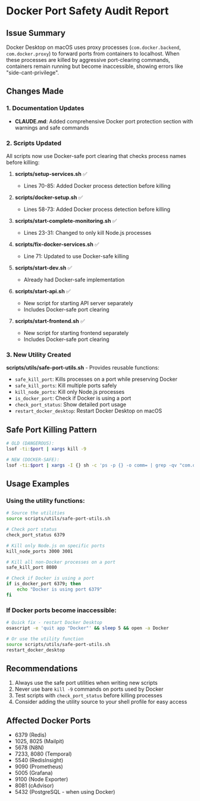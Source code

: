 # Docker Port Safety Audit Report

## Issue Summary
Docker Desktop on macOS uses proxy processes (`com.docker.backend`, `com.docker.proxy`) to forward ports from containers to localhost. When these processes are killed by aggressive port-clearing commands, containers remain running but become inaccessible, showing errors like "side-cant-privilege".

## Changes Made

### 1. Documentation Updates
- **CLAUDE.md**: Added comprehensive Docker port protection section with warnings and safe commands

### 2. Scripts Updated
All scripts now use Docker-safe port clearing that checks process names before killing:

1. **scripts/setup-services.sh** ✅
   - Lines 70-85: Added Docker process detection before killing

2. **scripts/docker-setup.sh** ✅
   - Lines 58-73: Added Docker process detection before killing

3. **scripts/start-complete-monitoring.sh** ✅
   - Lines 23-31: Changed to only kill Node.js processes

4. **scripts/fix-docker-services.sh** ✅
   - Line 71: Updated to use Docker-safe killing

5. **scripts/start-dev.sh** ✅
   - Already had Docker-safe implementation
   
6. **scripts/start-api.sh** ✅
   - New script for starting API server separately
   - Includes Docker-safe port clearing

7. **scripts/start-frontend.sh** ✅
   - New script for starting frontend separately
   - Includes Docker-safe port clearing

### 3. New Utility Created
**scripts/utils/safe-port-utils.sh** - Provides reusable functions:
- `safe_kill_port`: Kills processes on a port while preserving Docker
- `safe_kill_ports`: Kill multiple ports safely
- `kill_node_ports`: Kill only Node.js processes
- `is_docker_port`: Check if Docker is using a port
- `check_port_status`: Show detailed port usage
- `restart_docker_desktop`: Restart Docker Desktop on macOS

## Safe Port Killing Pattern
```bash
# OLD (DANGEROUS):
lsof -ti:$port | xargs kill -9

# NEW (DOCKER-SAFE):
lsof -ti:$port | xargs -I {} sh -c 'ps -p {} -o comm= | grep -qv "com.docker" && kill -9 {} || true'
```

## Usage Examples

### Using the utility functions:
```bash
# Source the utilities
source scripts/utils/safe-port-utils.sh

# Check port status
check_port_status 6379

# Kill only Node.js on specific ports
kill_node_ports 3000 3001

# Kill all non-Docker processes on a port
safe_kill_port 8080

# Check if Docker is using a port
if is_docker_port 6379; then
    echo "Docker is using port 6379"
fi
```

### If Docker ports become inaccessible:
```bash
# Quick fix - restart Docker Desktop
osascript -e 'quit app "Docker"' && sleep 5 && open -a Docker

# Or use the utility function
source scripts/utils/safe-port-utils.sh
restart_docker_desktop
```

## Recommendations
1. Always use the safe port utilities when writing new scripts
2. Never use bare `kill -9` commands on ports used by Docker
3. Test scripts with `check_port_status` before killing processes
4. Consider adding the utility source to your shell profile for easy access

## Affected Docker Ports
- 6379 (Redis)
- 1025, 8025 (Mailpit)
- 5678 (N8N)
- 7233, 8080 (Temporal)
- 5540 (RedisInsight)
- 9090 (Prometheus)
- 5005 (Grafana)
- 9100 (Node Exporter)
- 8081 (cAdvisor)
- 5432 (PostgreSQL - when using Docker)